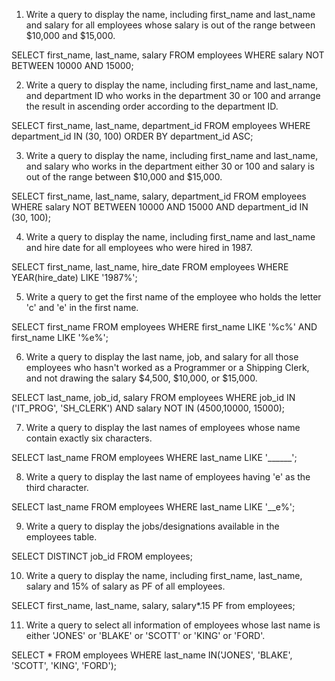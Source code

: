 1. Write a query to display the name, including first_name and last_name and salary for all employees whose salary is out of the range between $10,000 and $15,000.

SELECT first_name, last_name, salary
FROM employees
WHERE salary NOT BETWEEN 10000 AND 15000;


2. Write a query to display the name, including first_name and last_name, and department ID who works in the department 30 or 100 and arrange the result in ascending order according to the department ID.

SELECT first_name, last_name, department_id
FROM employees
WHERE department_id IN (30, 100)
ORDER BY  department_id  ASC;


3. Write a query to display the name, including first_name and last_name, and salary who works in the department either 30 or 100 and salary is out of the range between $10,000 and $15,000.

SELECT first_name, last_name, salary, department_id
FROM employees
WHERE salary NOT BETWEEN 10000 AND 15000 
AND department_id IN (30, 100);


4. Write a query to display the name, including first_name and last_name and hire date for all employees who were hired in 1987.

SELECT first_name, last_name, hire_date 
FROM employees 
WHERE YEAR(hire_date)  LIKE '1987%';


5. Write a query to get the first name of the employee who holds the letter 'c' and 'e' in the first name.

SELECT first_name
FROM employees
WHERE first_name LIKE '%c%'
AND first_name LIKE '%e%';


6. Write a query to display the last name, job, and salary for all those employees who hasn't worked as a Programmer or a Shipping Clerk, and not drawing the salary $4,500, $10,000, or $15,000.

SELECT last_name, job_id, salary
FROM employees
WHERE job_id IN ('IT_PROG', 'SH_CLERK')
AND salary NOT IN (4500,10000, 15000);

 
7. Write a query to display the last names of employees whose name contain exactly six characters.

SELECT last_name FROM employees WHERE last_name LIKE '______';


8. Write a query to display the last name of employees having 'e' as the third character.

SELECT last_name FROM employees WHERE last_name LIKE '__e%';


9. Write a query to display the jobs/designations available in the employees table.

SELECT DISTINCT job_id  FROM employees;


10. Write a query to display the name, including first_name, last_name, salary and 15% of salary as PF of all employees.

SELECT first_name, last_name, salary, salary*.15 PF from employees;


11. Write a query to select all information of employees whose last name is either 'JONES' or 'BLAKE' or 'SCOTT' or 'KING' or 'FORD'.

SELECT * 
FROM employees 
WHERE last_name IN('JONES', 'BLAKE', 'SCOTT', 'KING', 'FORD');


